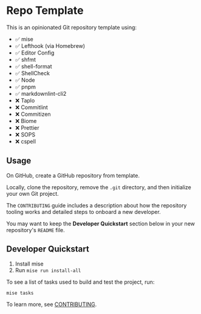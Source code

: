 # Repo Template

This is an opinionated Git repository template using:

- ✅ mise
- ✅ Lefthook (via Homebrew)
- ✅ Editor Config
- ✅ shfmt
- ✅ shell-format
- ✅ ShellCheck
- ✅ Node
- ✅ pnpm
- ✅ markdownlint-cli2
- ❌ Taplo
- ❌ Commitlint
- ❌ Commitizen
- ❌ Biome
- ❌ Prettier
- ❌ SOPS
- ❌ cspell

## Usage

On GitHub, create a GitHub repository from template.

Locally, clone the repository, remove the `.git` directory, and then initialize
your own Git project.

The `CONTRIBUTING` guide includes a description about how the repository tooling
works and detailed steps to onboard a new developer.

You may want to keep the **Developer Quickstart** section below in your new
repository's `README` file.

## Developer Quickstart

1. Install mise
2. Run `mise run install-all`

To see a list of tasks used to build and test the project, run:

```console
mise tasks
```

To learn more, see [CONTRIBUTING](CONTRIBUTING.md).
